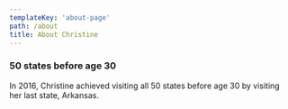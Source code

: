 ```yaml
---
templateKey: 'about-page'
path: /about
title: About Christine
---
```

### 50 states before age 30
In 2016, Christine achieved visiting all 50 states before age 30 by visiting her last state, Arkansas.

